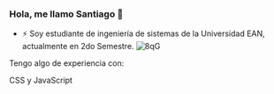 ### Hola, me llamo Santiago 👋 

- ⚡ Soy estudiante de ingeniería de sistemas de la Universidad EAN, actualmente en 2do Semestre.
![8qG](https://user-images.githubusercontent.com/102564125/160720662-bd3343cf-6ca1-4110-915e-c1e8a1075df9) 

Tengo algo de experiencia con: 

CSS y JavaScript
